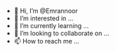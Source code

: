 - 👋 Hi, I’m @Emrannoor
- 👀 I’m interested in ...
- 🌱 I’m currently learning ...
- 💞️ I’m looking to collaborate on ...
- 📫 How to reach me ...

<!---
Emrannoor/Emrannoor is a ✨ special ✨ repository because its `README.md` (this file) appears on your GitHub profile.
You can click the Preview link to take a look at your changes.
--emran
for
